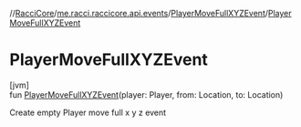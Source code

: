 //[RacciCore](../../../index.md)/[me.racci.raccicore.api.events](../index.md)/[PlayerMoveFullXYZEvent](index.md)/[PlayerMoveFullXYZEvent](-player-move-full-x-y-z-event.md)

# PlayerMoveFullXYZEvent

[jvm]\
fun [PlayerMoveFullXYZEvent](-player-move-full-x-y-z-event.md)(player: Player, from: Location, to: Location)

Create empty Player move full x y z event

